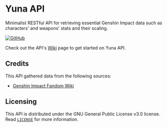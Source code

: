 # Yuna API
Minimalist RESTful API for retrieving essential Genshin Impact data such as characters' and weapons' stats and their scaling.

<a href="https://github.com/vichannnnn/yunaa-moe/blob/master/LICENSE"><img alt="GitHub" src="https://img.shields.io/github/license/synverse/ProblemSolverAssistant?style=for-the-badge"></a>

Check out the API's [Wiki](https://github.com/vichannnnn/yunaa-moe/wiki) page to get started on Yuna API.

## Credits

This API gathered data from the following sources:
- [Genshin Impact Fandom Wiki](https://genshin-impact.fandom.com/wiki/Genshin_Impact_Wiki)

## Licensing

This API is distributed under the GNU General Public License v3.0 license. Read [`LICENSE`](https://github.com/impact-moe/impact-api/blob/master/LICENSE) for more information.
